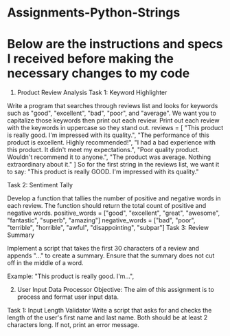 # Assignments-Python-Strings
# Below are the instructions and specs I received before making the necessary changes to my code
1. Product Review Analysis
Task 1: Keyword Highlighter

Write a program that searches through reviews list and looks for keywords such as "good", "excellent", "bad", "poor", and "average". We want you to capitalize those keywords then print out each review. Print out each review with the keywords in uppercase so they stand out.
    reviews = [
        "This product is really good. I'm impressed with its quality.",
        "The performance of this product is excellent. Highly recommended!",
        "I had a bad experience with this product. It didn't meet my expectations.",
        "Poor quality product. Wouldn't recommend it to anyone.",
        "The product was average. Nothing extraordinary about it."
    ]
So for the first string in the reviews list, we want it to say: "This product is really GOOD. I'm impressed with its quality."

Task 2: Sentiment Tally

Develop a function that tallies the number of positive and negative words in each review.  The function should return the total count of positive and negative words.
    positive_words = ["good", "excellent", "great", "awesome", "fantastic", "superb", "amazing"]
    negative_words = ["bad", "poor", "terrible", "horrible", "awful", "disappointing", "subpar"]
Task 3: Review Summary

Implement a script that takes the first 30 characters of a review and appends "…" to create a summary. Ensure that the summary does not cut off in the middle of a word.

Example: "This product is really good. I'm...",

2. User Input Data Processor
Objective: The aim of this assignment is to process and format user input data.

Task 1: Input Length Validator Write a script that asks for and checks the length of the user's first name and last name. Both should be at least 2 characters long. If not, print an error message.
 